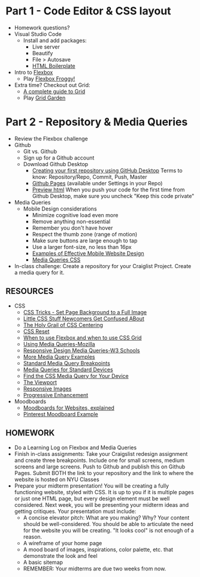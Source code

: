# Part 1 - Code Editor & CSS layout
* Homework questions?
* Visual Studio Code
  * Install and add packages:
    * Live server
    * Beautify
    * File > Autosave
    * [HTML Boilerplate](https://marketplace.visualstudio.com/items?itemName=sidthesloth.html5-boilerplate)
* Intro to [Flexbox](https://css-tricks.com/snippets/css/a-guide-to-flexbox/)
  * Play	[Flexbox Froggy!](https://flexboxfroggy.com/)
* Extra time? Checkout out Grid:
  * [A complete guide to Grid](https://css-tricks.com/snippets/css/complete-guide-grid/)
  * Play [Grid Garden](https://codepip.com/games/grid-garden/)
  
# Part 2 - Repository & Media Queries
* Review the Flexbox challenge
* Github
  * Git vs. Github
  * Sign up for a Github account
  * Download Github Desktop
    * [Creating your first repository using GitHub Desktop](https://help.github.com/en/desktop/getting-started-with-github-desktop/creating-your-first-repository-using-github-desktop) Terms to know: Repository/Repo, Commit, Push, Master
    * [Github Pages](https://pages.github.com/) (available under Settings in your Repo)
    * [Preview html](https://htmlpreview.github.io/?)
When you push your code for the first time from Github Desktop, make sure you uncheck "Keep this code private"
* Media Queries
  * Mobile Design considerations
    * Minimize cognitive load even more
    * Remove anything non-essential
    * Remember you don't have hover
    * Respect the thumb zone (range of motion)
    * Make sure buttons are large enough to tap
    * Use a larger font-size, no less than 16px
    * [Examples of Effective Mobile Website Design](https://www.impactbnd.com/examples-of-effective-mobile-website-design)
    * [Media Queries CSS](https://developer.mozilla.org/en-US/docs/Web/CSS/CSS_media_queries/Using_media_queries)
* In-class challenge: Create a repository for your Craiglist Project. Create a media query for it.
## RESOURCES
* CSS
  * [CSS Tricks - Set Page Background to a Full Image](http://css-tricks.com/perfect-full-page-background-image/)
  * [Little CSS Stuff Newcomers Get Confused ABout](http://css-tricks.com/little-css-stuff-newcomers-get-confused-about/)
  * [The Holy Grail of CSS Centering](http://webdesign.tutsplus.com/tutorials/the-holy-grail-of-css-centering--cms-22114)
  * [CSS Reset](https://meyerweb.com/eric/tools/css/reset/)
  * [When to use Flexbox and when to use CSS Grid](https://blog.logrocket.com/css-flexbox-vs-css-grid/)
  * [Using Media Queries-Mozilla](https://developer.mozilla.org/en-US/docs/Web/CSS/Media_Queries/Using_media_queries)
  * [Responsive Design Media Queries-W3 Schools](https://www.w3schools.com/css/css_rwd_mediaqueries.asp)
  * [More Media Query Examples](https://www.w3schools.com/css/css3_mediaqueries_ex.asp)
  * [Standard Media Query Breakpoints](https://teamtreehouse.com/community/are-there-standard-media-query-break-points)
  * [Media Queries for Standard Devices](https://css-tricks.com/snippets/css/media-queries-for-standard-devices/)
  * [Find the CSS Media Query for Your Device](http://cssmediaqueries.com/)
  * [The Viewport](https://www.w3schools.com/css/css_rwd_viewport.asp)
  * [Responsive Images](https://developer.mozilla.org/en-US/docs/Learn/HTML/Multimedia_and_embedding/Responsive_images)
  * [Progressive Enhancement](https://www.smashingmagazine.com/2009/04/progressive-enhancement-what-it-is-and-how-to-use-it/)
* Moodboards
  * [Moodboards for Websites, explained](https://www.smartbugmedia.com/blog/what-is-a-mood-board-and-how-can-it-influence-my-website-design)
  * [Pinterest Moodboard Example](https://www.pinterest.com/pin/331999803756049839/)
## HOMEWORK
* Do a Learning Log on Flexbox and Media Queries
* Finish in-class assignments: Take your Craigslist redesign assignment and create three breakpoints. Include one for small screens, medium screens and large screens. Push to Github and publish this on Github Pages. Submit BOTH the link to your repository and the link to where the website is hosted on NYU Classes
* Prepare your midterm presentation! You will be creating a fully functioning website, styled with CSS. It is up to you if it is multiple pages or just one HTML page, but every design element must be well considered. Next week, you will be presenting your midterm ideas and getting critiques. Your presentation must include:
  * A concise elevator pitch: What are you making? Why? Your content should be well-considered. You should be able to articulate the need for the website you will be creating. "It looks cool" is not enough of a reason.
  * A wireframe of your home page
  * A mood board of images, inspirations, color palette, etc. that demonstrate the look and feel
  * A basic sitemap
  * REMEMBER: Your midterms are due two weeks from now.
